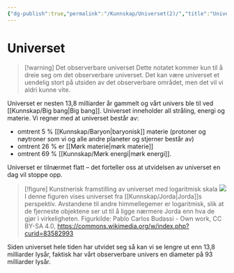 ```yaml
---
{"dg-publish":true,"permalink":"/Kunnskap/Universet(2)/","title":"Universet","tags":["fysikk","naturfag"]}
---
```



# Universet
>[!warning] Det observerbare universet
>Dette notatet kommer kun til å dreie seg om det observerbare universet. Det kan være universet et uendelig stort på utsiden av det observerbare området, men det vil vi aldri kunne vite.

Universet er nesten 13,8 milliarder år gammelt og vårt univers ble til ved [[Kunnskap/Big bang\|Big bang]]. Universet inneholder all stråling, energi og materie. Vi regner med at universet består av:
- omtrent 5 % [[Kunnskap/Baryon\|baryonisk]] materie (protoner og nøytroner som vi og alle andre planeter og stjerner består av)
- omtrent 26 % er [[Mørk materie\|mørk materie]]
- omtrent 69 % [[Kunnskap/Mørk energi\|mørk energi]]. 

Universet er tilnærmet flatt – det forteller oss at utvidelsen av universet en dag vil stoppe opp.

>[!figure] Kunstnerisk framstilling av universet med logaritmisk skala
>![](https://upload.wikimedia.org/wikipedia/commons/thumb/e/e5/Extended_universe_logarithmic_illustration_%28English_annotated%29.png/1920px-Extended_universe_logarithmic_illustration_%28English_annotated%29.png)
>I denne figuren vises universet fra [[Kunnskap/Jorda\|Jorda]]s perspektiv. Avstandene til andre himmellegemer er logaritmisk, slik at de fjerneste objektene ser ut til å ligge nærmere Jorda enn hva de gjør i virkeligheten.
> Figurkilde: Pablo Carlos Budassi - Own work, CC BY-SA 4.0, <https://commons.wikimedia.org/w/index.php?curid=83582993>

Siden universet hele tiden har utvidet seg så kan vi se lengre ut enn 13,8 milliarder lysår, faktisk har vårt observerbare univers en diameter på 93 milliarder lysår.
